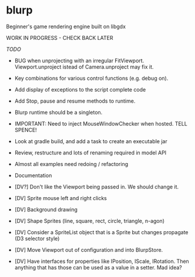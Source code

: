# blurp
Beginner's game rendering engine built on libgdx

WORK IN PROGRESS - CHECK BACK LATER

*TODO*
* BUG when unprojecting with an irregular FitViewport. Viewport.unproject istead of Camera.unproject may fix it.
* Key combinations for various control functions (e.g. debug on).
* Add display of exceptions to the script complete code
* Add Stop, pause and resume methods to runtime.
* Blurp runtime should be a singleton.
* IMPORTANT: Need to inject MouseWindowChecker when hosted. TELL SPENCE!
* Look at gradle build, and add a task to create an executable jar
* Review, restructure and lots of renaming required in model API
* Almost all examples need redoing / refactoring
* Documentation

* [DV?] Don't like the Viewport being passed in. We should change it.
* [DV] Sprite mouse left and right clicks
* [DV] Background drawing
* [DV] Shape Sprites (line, square, rect, circle, triangle, n-agon)
* [DV] Consider a SpriteList object that is a Sprite but changes propagate (D3 selector style)
* [DV] Move Viewport out of configuration and into BlurpStore.
* [DV] Have interfaces for properties like IPosition, IScale, IRotation. Then anything that has those can be used as a value in a setter. Mad idea?


